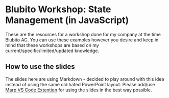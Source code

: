# Blubito Workshop: State Management (in JavaScript)

These are the resources for a workshop done for my company at the time Blubito AG. You can use these examples however you desire and keep in mind that these workshops are based on my current/specific/limited/updated knowledge.

## How to use the slides
The slides here are using Markdown - decided to play around with this idea instead of using the same old hated PowerPoint layout. Please add/use [Marp VS Code Extention]([https://link](https://marketplace.visualstudio.com/items?itemName=marp-team.marp-vscode)) for using the slides in the best way possible.